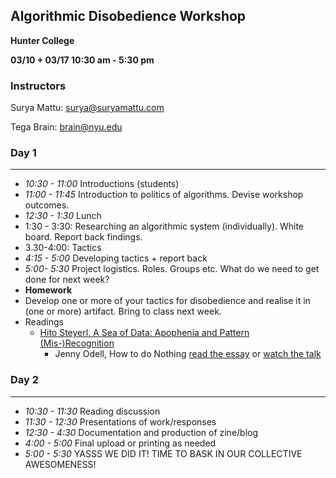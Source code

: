 ## Algorithmic Disobedience Workshop

**Hunter College**

**03/10 + 03/17 10:30 am - 5:30 pm**



### Instructors

Surya Mattu: surya@suryamattu.com

Tega Brain: brain@nyu.edu



###  Day 1

---



- *10:30 - 11:00* Introductions (students)
- *11:00 - 11:45* Introduction to politics of algorithms. Devise workshop outcomes.
- *12:30 - 1:30* Lunch
- 1:30 - 3:30: Researching an algorithmic system (individually). White board. Report back findings.
- 3.30-4:00: Tactics 
- *4:15 - 5:00*  Developing tactics + report back
- *5:00- 5:30* Project logistics. Roles. Groups etc. What do we need to get done for next week? 
- **Homework**
 - Develop one or more of your tactics for disobedience and realise it in (one or more) artifact. Bring to class next week. 
 - Readings
    - [Hito Steyerl, A Sea of Data: Apophenia and Pattern (Mis-)Recognition](https://drive.google.com/file/d/0B8pZRjIECCvPVUIxcmQtQmw3TjQ/view?usp=sharing)
      - Jenny Odell, How to do Nothing [read the essay](https://medium.com/@the_jennitaur/how-to-do-nothing-57e100f59bbb) or [watch the talk](https://www.youtube.com/watch?v=mNRqswoCVcM)

### Day 2

---

- *10:30 - 11:30* Reading discussion
- *11:30 - 12:30* Presentations of work/responses
- *12:30 - 4:30* Documentation and production of zine/blog
- *4:00 - 5:00* Final upload or printing as needed
- *5:00 - 5:30* YASSS WE DID IT! TIME TO BASK IN OUR COLLECTIVE AWESOMENESS!
